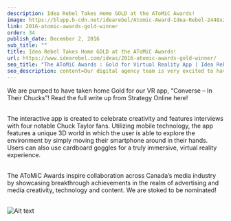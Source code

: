 ```yaml
---
description: Idea Rebel Takes Home GOLD at the AToMiC Awards!
image: https://blupp.b-cdn.net/idearebel/Atomic-Award-Idea-Rebel-2448x2160.jpg?quality=80&width=800
link: 2016-atomic-awards-gold-winner
order: 34
publish_date: December 2, 2016
sub_title: ""
title: Idea Rebel Takes Home GOLD at the AToMiC Awards!
url: https://www.idearebel.com/ideas/2016-atomic-awards-gold-winner/
seo_title: "The AToMiC Awards : Gold for Virtual Reality App | Idea Rebel"
seo_description: content=Our digital agency team is very excited to have taken home Gold for our VR app “Converse – In Their Chucks” at the AToMiC Awards.
---
```

We are pumped to have taken home Gold for our VR app, “Converse – In Their Chucks”!  Read the full write up from Strategy Online here!

\
The interactive app is created to celebrate creativity and features interviews with four notable Chuck Taylor fans. Utilizing mobile technology, the app features a unique 3D world in which the user is able to explore the environment by simply moving their smartphone around in their hands. Users can also use cardboard goggles for a truly immersive, virtual reality experience.

\
The AToMiC Awards inspire collaboration across Canada’s media industry by showcasing breakthrough achievements in the realm of advertising and media creativity, technology and content. We are stoked to be nominated!

\
![Alt text](https://blupp.b-cdn.net/idearebel/converse_banner.jpg?quality=80&width=800?quality=80&width=800 "a title")
